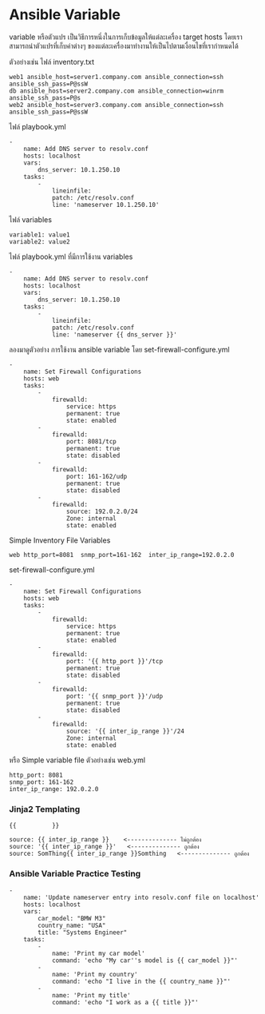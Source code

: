 # Ansible Variable
variable หรือตัวแปร เป็นวิธีการหนึ่งในการเก็บข้อมูลให้แต่ละเครื่อง target hosts โดยเราสามารถนำตัวแปรที่เก็บค่าต่างๆ ของแต่ละเครื่องมาทำงานให้เป็นไปตามเงื่อนไขที่เรากำหนดได้

ตัวอย่างเช่น
ไฟล์​ inventory.txt
```
web1 ansible_host=server1.company.com ansible_connection=ssh ansible_ssh_pass=P@ssW
db ansible_host=server2.company.com ansible_connection=winrm ansible_ssh_pass=P@s
web2 ansible_host=server3.company.com ansible_connection=ssh ansible_ssh_pass=P@ssW
```

ไฟล์​ playbook.yml
```
- 
    name: Add DNS server to resolv.conf
    hosts: localhost
    vars:
        dns_server: 10.1.250.10
    tasks:
        - 
            lineinfile:
            patch: /etc/resolv.conf
            line: 'nameserver 10.1.250.10'
```
ไฟล์​ variables
```
variable1: value1
variable2: value2
```

ไฟล์​ playbook.yml ที่มีการใช้งาน variables
```
- 
    name: Add DNS server to resolv.conf
    hosts: localhost
    vars:
        dns_server: 10.1.250.10
    tasks:
        - 
            lineinfile:
            patch: /etc/resolv.conf
            line: 'nameserver {{ dns_server }}'
```

ลองมาดูตัวอย่าง การใช้งาน ansible variable โดย
set-firewall-configure.yml
```
-
    name: Set Firewall Configurations
    hosts: web
    tasks:
        -
            firewalld:
                service: https
                permanent: true
                state: enabled
        - 
            firewalld:  
                port: 8081/tcp
                permanent: true
                state: disabled
        - 
            firewalld:
                port: 161-162/udp
                permanent: true
                state: disabled
        - 
            firewalld:
                source: 192.0.2.0/24
                Zone: internal
                state: enabled
```

Simple Inventory File Variables
```
web http_port=8081  snmp_port=161-162  inter_ip_range=192.0.2.0
```

set-firewall-configure.yml
```
-
    name: Set Firewall Configurations
    hosts: web
    tasks:
        -
            firewalld:
                service: https
                permanent: true
                state: enabled
        - 
            firewalld:  
                port: '{{ http_port }}'/tcp
                permanent: true
                state: disabled
        - 
            firewalld:
                port: '{{ snmp_port }}'/udp
                permanent: true
                state: disabled
        - 
            firewalld:
                source: '{{ inter_ip_range }}'/24
                Zone: internal
                state: enabled
```

หรือ Simple variable file ตัวอย่างเช่น web.yml
```
http_port: 8081
snmp_port: 161-162
inter_ip_range: 192.0.2.0
```

### Jinja2 Templating
```
{{          }}

source: {{ inter_ip_range }}    <-------------- ไม่ถูกต้อง
source: '{{ inter_ip_range }}'   <-------------- ถูกต้อง
source: SomThing{{ inter_ip_range }}Somthing   <-------------- ถูกต้อง
```

### Ansible Variable Practice Testing
```
-
    name: 'Update nameserver entry into resolv.conf file on localhost'
    hosts: localhost
    vars:
        car_model: "BMW M3"
        country_name: "USA"
        title: "Systems Engineer"
    tasks:
        -
            name: 'Print my car model'
            command: 'echo "My car''s model is {{ car_model }}"'
        -
            name: 'Print my country'
            command: 'echo "I live in the {{ country_name }}"'
        -
            name: 'Print my title'
            command: 'echo "I work as a {{ title }}"'
```
